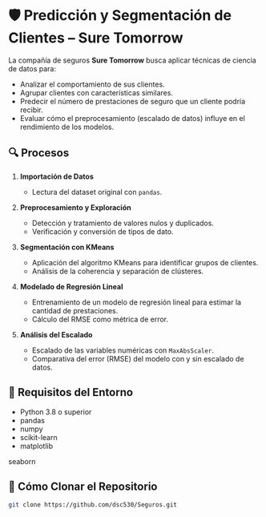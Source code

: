 # 🛡️ Predicción y Segmentación de Clientes – Sure Tomorrow

La compañía de seguros **Sure Tomorrow** busca aplicar técnicas de ciencia de datos para:

- Analizar el comportamiento de sus clientes.  
- Agrupar clientes con características similares.  
- Predecir el número de prestaciones de seguro que un cliente podría recibir.  
- Evaluar cómo el preprocesamiento (escalado de datos) influye en el rendimiento de los modelos.

## 🔍 Procesos

1. **Importación de Datos**  
   - Lectura del dataset original con `pandas`.

2. **Preprocesamiento y Exploración**  
   - Detección y tratamiento de valores nulos y duplicados.  
   - Verificación y conversión de tipos de dato.

3. **Segmentación con KMeans**  
   - Aplicación del algoritmo KMeans para identificar grupos de clientes.  
   - Análisis de la coherencia y separación de clústeres.

4. **Modelado de Regresión Lineal**  
   - Entrenamiento de un modelo de regresión lineal para estimar la cantidad de prestaciones.  
   - Cálculo del RMSE como métrica de error.

5. **Análisis del Escalado**  
   - Escalado de las variables numéricas con `MaxAbsScaler`.  
   - Comparativa del error (RMSE) del modelo con y sin escalado de datos.

## 🧰 Requisitos del Entorno
- Python 3.8 o superior
- pandas
- numpy
- scikit-learn
- matplotlib

seaborn
## 🚀 Cómo Clonar el Repositorio

```bash
git clone https://github.com/dsc530/Seguros.git

